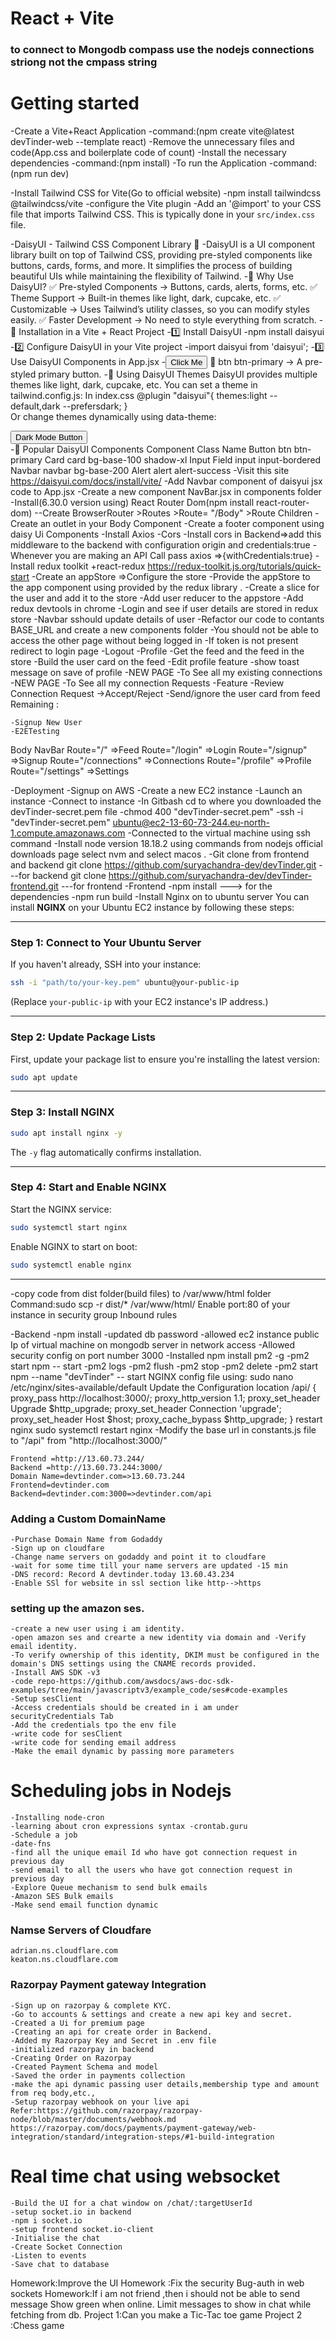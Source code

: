 # React + Vite
### to connect to Mongodb compass use the nodejs connections striong not the cmpass string
# Getting started
-Create a Vite+React Application
-command:(npm create vite@latest devTinder-web --template react)
-Remove the unnecessary files and code(App.css and boilerplate code of count)
-Install the necessary dependencies
-command:(npm install)
-To run the Application
-command:(npm run dev)

-Install Tailwind CSS for Vite(Go to official website)
    -npm install tailwindcss @tailwindcss/vite
    -configure the Vite plugin
    -Add an '@import' to your CSS file that imports Tailwind CSS. This is typically done in your `src/index.css` file.

-DaisyUI - Tailwind CSS Component Library 🌼
    -DaisyUI is a UI component library built on top of Tailwind CSS, providing pre-styled components like buttons, cards, forms, and more. It simplifies the process of building beautiful UIs while maintaining the flexibility of Tailwind.
    -🌟 Why Use DaisyUI?
        ✅ Pre-styled Components → Buttons, cards, alerts, forms, etc.
        ✅ Theme Support → Built-in themes like light, dark, cupcake, etc.
        ✅ Customizable → Uses Tailwind’s utility classes, so you can modify styles easily.
        ✅ Faster Development → No need to style everything from scratch.
    -📌 Installation in a Vite + React Project
        -1️⃣ Install DaisyUI
            -npm install daisyui
        -2️⃣ Configure DaisyUI in your Vite project
            -import daisyui from 'daisyui';
        -3️⃣ Use DaisyUI Components in App.jsx
            -<button className="btn btn-primary">Click Me</button>
            🔹 btn btn-primary → A pre-styled primary button.
        -🎨 Using DaisyUI Themes
            DaisyUI provides multiple themes like light, dark, cupcake, etc.
            You can set a theme in tailwind.config.js:
            In index.css
            @plugin "daisyui"{
                themes:light --default,dark --prefersdark;
            }    
            Or change themes dynamically using data-theme:
            <div data-theme="dark">
                <button className="btn btn-secondary">Dark Mode Button</button>
            </div>
        -🚀 Popular DaisyUI Components
            Component	Class Name
            Button	btn btn-primary
            Card	card bg-base-100 shadow-xl
            Input Field	input input-bordered
            Navbar	navbar bg-base-200
            Alert	alert alert-success
    -Visit this site https://daisyui.com/docs/install/vite/
    -Add Navbar component of daisyui jsx code to App.jsx
    -Create a new component NavBar.jsx in components folder
    -Install(6.30.0 version using) React Router Dom(npm install react-router-dom)
    --Create BrowserRouter >Routes >Route= "/Body" >Route Children
    -Create an outlet in your Body Component
    -Create a footer component using daisy Ui Components
    -Install Axios 
    -Cors -Install cors in Backend=>add this middleware to the backend with configuration  origin and credentials:true
    -Whenever you are making an API Call pass axios =>{withCredentials:true}
    -Install redux toolkit +react-redux https://redux-toolkit.js.org/tutorials/quick-start
    -Create an appStore =>Configure the store
    -Provide the appStore to the app component using <Provider store={appStore}></Provider> provided by the redux library   .
    -Create a slice for the user and add it to the store
    -Add user reducer to the appstore
    -Add redux devtools in chrome
    -Login and see if user details are stored in redux store
    -Navbar sshould update details of user
    -Refactor our code to contants BASE_URL and create a new components folder
    -You should not be able to access the other page without being logged in
    -If token is not present redirect to login page
    -Logout
    -Profile
    -Get the feed and the feed in the store
    -Build the user card on the feed
    -Edit profile feature
    -show toast message on save of profile
    -NEW PAGE -To See all my existing connections
    -NEW PAGE -To See all my connection Requests
    -Feature -Review Connection Request ->Accept/Reject 
    -Send/ignore the user card from feed
    Remaining :
    
    -Signup New User
    -E2ETesting


Body
    NavBar
    Route="/" =>Feed
    Route="/login" =>Login
    Route="/signup" =>Signup
    Route="/connections" =>Connections
    Route="/profile" =>Profile
    Route="/settings" =>Settings



-Deployment
    -Signup on AWS
    -Create a new EC2 instance
    -Launch an instance 
    -Connect to instance
    -In Gitbash cd to where you downloaded the devTinder-secret.pem file
    -chmod 400 "devTinder-secret.pem"
    -ssh -i "devTinder-secret.pem" ubuntu@ec2-13-60-73-244.eu-north-1.compute.amazonaws.com
    -Connected to the virtual machine using ssh command
    -Install node version 18.18.2 using commands from nodejs official downloads page select nvm and select macos .
    -Git clone from frontend and backend 
    git clone https://github.com/suryachandra-dev/devTinder.git ---for backend
    git clone https://github.com/suryachandra-dev/devTinder-frontend.git ---for frontend
    -Frontend
        -npm install ---> for the dependencies 
        -npm run build 
        -Install Nginx on to ubuntu server
        You can install **NGINX** on your Ubuntu EC2 instance by following these steps:  

---

### **Step 1: Connect to Your Ubuntu Server**  
If you haven't already, SSH into your instance:  
```sh
ssh -i "path/to/your-key.pem" ubuntu@your-public-ip
```
(Replace `your-public-ip` with your EC2 instance's IP address.)  

---

### **Step 2: Update Package Lists**  
First, update your package list to ensure you're installing the latest version:  
```sh
sudo apt update
```

---

### **Step 3: Install NGINX**  
```sh
sudo apt install nginx -y
```
The `-y` flag automatically confirms installation.  

---

### **Step 4: Start and Enable NGINX**  
Start the NGINX service:  
```sh
sudo systemctl start nginx
```
Enable NGINX to start on boot:  
```sh
sudo systemctl enable nginx
```

---

<!-- ### **Step 5: Allow Traffic in Firewall (If Enabled)**  
Check if **UFW (Uncomplicated Firewall)** is active:  
```sh
sudo ufw status
```
If active, allow HTTP and HTTPS traffic:  
```sh
sudo ufw allow 'Nginx Full'
sudo ufw reload
```

---

### **Step 6: Verify Installation**  
Check if NGINX is running:  
```sh
sudo systemctl status nginx
```
You should see something like **"active (running)"**.  

---

### **Step 7: Test NGINX**  
In your **browser**, visit:  
```
http://your-public-ip
```
You should see the **NGINX welcome page**.  

---

### **Optional: Restart or Stop NGINX**  
- **Restart** NGINX:  
  ```sh
  sudo systemctl restart nginx
  ```
- **Stop** NGINX:  
  ```sh
  sudo systemctl stop nginx
  ```

Let me know if you need help! 🚀


 -->

-copy code from dist folder(build files) to /var/www/html folder
 Command:sudo scp -r dist/* /var/www/html/
Enable port:80 of your instance in security group Inbound rules


-Backend
    -npm install
    -updated db password
    -allowed ec2 instance public Ip of virtual machine  on mongodb server in network access
    -Allowed security config on port number 3000
    -Installed npm install pm2 -g 
    -pm2 start npm -- start
    -pm2 logs
    -pm2 flush <npm>
    -pm2 stop <npm>
    -pm2 delete <npm>
    -pm2 start npm --name "devTinder" -- start
NGINX config file using:
    sudo nano /etc/nginx/sites-available/default
Update the Configuration
     location /api/ {
        proxy_pass http://localhost:3000/;
        proxy_http_version 1.1;
        proxy_set_header Upgrade $http_upgrade;
        proxy_set_header Connection 'upgrade';
        proxy_set_header Host $host;
        proxy_cache_bypass $http_upgrade;
    }
restart nginx
 sudo systemctl restart nginx
-Modify the base url in constants.js file to "/api" from 
"http://localhost:3000/"




    Frontend =http://13.60.73.244/
    Backend =http://13.60.73.244:3000/
    Domain Name=devtinder.com=>13.60.73.244
    Frontend=devtinder.com
    Backend=devtinder.com:3000=>devtinder.com/api


### Adding a Custom DomainName
    -Purchase Domain Name from Godaddy
    -Sign up on cloudfare
    -Change name servers on godaddy and point it to cloudfare
    -wait for some time till your name servers are updated -15 min
    -DNS record: Record A devtinder.today 13.60.43.234
    -Enable SSl for website in ssl section like http-->https


### setting up the amazon ses.
    -create a new user using i am identity.
    -open amazon ses and crearte a new identity via domain and -Verify email identity.
    -To verify ownership of this identity, DKIM must be configured in the domain's DNS settings using the CNAME records provided.
    -Install AWS SDK -v3
    -code repo-https://github.com/awsdocs/aws-doc-sdk-examples/tree/main/javascriptv3/example_code/ses#code-examples
    -Setup sesClient
    -Access credentials should be created in i am under securityCredentials Tab
    -Add the credentials tpo the env file
    -write code for sesClient
    -write code for sending email address
    -Make the email dynamic by passing more parameters

# Scheduling jobs in Nodejs
    -Installing node-cron
    -learning about cron expressions syntax -crontab.guru
    -Schedule a job
    -date-fns
    -find all the unique email Id who have got connection request in previous day
    -send email to all the users who have got connection request in previous day
    -Explore Queue mechanism to send bulk emails
    -Amazon SES Bulk emails
    -Make send email function dynamic


### Namse Servers of Cloudfare
    adrian.ns.cloudflare.com
    keaton.ns.cloudflare.com

### Razorpay Payment gateway Integration
    -Sign up on razorpay & complete KYC.
    -Go to accounts & settings and create a new api key and secret.
    -Created a Ui for premium page
    -Creating an api for create order in Backend.
    -Added my Razorpay Key and Secret in .env file
    -initialized razorpay in backend
    -Creating Order on Razorpay
    -Created Payment Schema and model
    -Saved the order in payments collection
    -make the api dynamic passing user details,membership type and amount from req body,etc.,
    -Setup razorpay webhook on your live api
    Refer:https://github.com/razorpay/razorpay-node/blob/master/documents/webhook.md
    https://razorpay.com/docs/payments/payment-gateway/web-integration/standard/integration-steps/#1-build-integration


# Real time chat using websocket
    -Build the UI for a chat window on /chat/:targetUserId
    -setup socket.io in backend
    -npm i socket.io
    -setup frontend socket.io-client
    -Initialise the chat
    -Create Socket Connection
    -Listen to events
    -Save chat to database
Homework:Improve the UI
Homework :Fix the security Bug-auth in web sockets
Homework:If i am not friend ,then i should not be able to send message
Show green when online.
Limit messages to show in chat while fetching from db.
Project 1:Can you make a Tic-Tac toe game
Project 2 :Chess game



   


